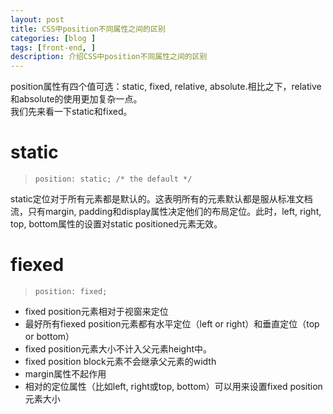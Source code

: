 ```yaml
---
layout: post
title: CSS中position不同属性之间的区别
categories: [blog ]
tags: [front-end, ]
description: 介绍CSS中position不同属性之间的区别
---
```


position属性有四个值可选：static, fixed, relative, absolute.相比之下，relative和absolute的使用更加复杂一点。   
我们先来看一下static和fixed。

# static
>     position: static; /* the default */
static定位对于所有元素都是默认的。这表明所有的元素默认都是服从标准文档流，只有margin, padding和display属性决定他们的布局定位。此时，left, right, top, bottom属性的设置对static positioned元素无效。

# fiexed
>     position: fixed; 
* fixed position元素相对于视窗来定位
* 最好所有fiexed position元素都有水平定位（left or right）和垂直定位（top or bottom）
* fixed position元素大小不计入父元素height中。
* fixed position block元素不会继承父元素的width
* margin属性不起作用
* 相对的定位属性（比如left, right或top, bottom）可以用来设置fixed position元素大小